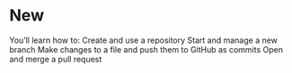 # New


You’ll learn how to:
Create and use a repository
Start and manage a new branch
Make changes to a file and push them to GitHub as commits
Open and merge a pull request
